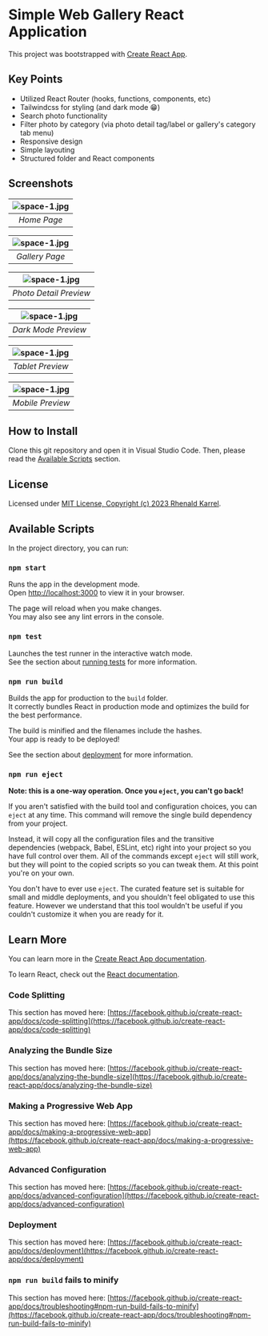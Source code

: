 # Simple Web Gallery React Application

This project was bootstrapped with [Create React App](https://github.com/facebook/create-react-app).

## Key Points

- Utilized React Router (hooks, functions, components, etc)
- Tailwindcss for styling (and dark mode 😁)
- Search photo functionality
- Filter photo by category (via photo detail tag/label or gallery's category tab menu)
- Responsive design
- Simple layouting
- Structured folder and React components

## Screenshots

| ![space-1.jpg](./screenshots/home-page.png) |
| :-----------------------------------------: |
|                 _Home Page_                 |

| ![space-1.jpg](./screenshots/gallery-page.png) |
| :--------------------------------------------: |
|                 _Gallery Page_                 |

| ![space-1.jpg](./screenshots/photo-detail-information.png) |
| :--------------------------------------------------------: |
|                   _Photo Detail Preview_                   |

| ![space-1.jpg](./screenshots/dark-mode-preview.png) |
| :-------------------------------------------------: |
|                 _Dark Mode Preview_                 |

| ![space-1.jpg](./screenshots/tablet-preview.png) |
| :----------------------------------------------: |
|                 _Tablet Preview_                 |

| ![space-1.jpg](./screenshots/mobile-preview.png) |
| :----------------------------------------------: |
|                 _Mobile Preview_                 |

## How to Install

Clone this git repository and open it in Visual Studio Code. Then, please read the [Available Scripts](#available-scripts) section.

## License

Licensed under [MIT License, Copyright (c) 2023 Rhenald Karrel](./LICENSE).

## Available Scripts

In the project directory, you can run:

### `npm start`

Runs the app in the development mode.\
Open [http://localhost:3000](http://localhost:3000) to view it in your browser.

The page will reload when you make changes.\
You may also see any lint errors in the console.

### `npm test`

Launches the test runner in the interactive watch mode.\
See the section about [running tests](https://facebook.github.io/create-react-app/docs/running-tests) for more information.

### `npm run build`

Builds the app for production to the `build` folder.\
It correctly bundles React in production mode and optimizes the build for the best performance.

The build is minified and the filenames include the hashes.\
Your app is ready to be deployed!

See the section about [deployment](https://facebook.github.io/create-react-app/docs/deployment) for more information.

### `npm run eject`

**Note: this is a one-way operation. Once you `eject`, you can't go back!**

If you aren't satisfied with the build tool and configuration choices, you can `eject` at any time. This command will remove the single build dependency from your project.

Instead, it will copy all the configuration files and the transitive dependencies (webpack, Babel, ESLint, etc) right into your project so you have full control over them. All of the commands except `eject` will still work, but they will point to the copied scripts so you can tweak them. At this point you're on your own.

You don't have to ever use `eject`. The curated feature set is suitable for small and middle deployments, and you shouldn't feel obligated to use this feature. However we understand that this tool wouldn't be useful if you couldn't customize it when you are ready for it.

## Learn More

You can learn more in the [Create React App documentation](https://facebook.github.io/create-react-app/docs/getting-started).

To learn React, check out the [React documentation](https://reactjs.org/).

### Code Splitting

This section has moved here: [https://facebook.github.io/create-react-app/docs/code-splitting](https://facebook.github.io/create-react-app/docs/code-splitting)

### Analyzing the Bundle Size

This section has moved here: [https://facebook.github.io/create-react-app/docs/analyzing-the-bundle-size](https://facebook.github.io/create-react-app/docs/analyzing-the-bundle-size)

### Making a Progressive Web App

This section has moved here: [https://facebook.github.io/create-react-app/docs/making-a-progressive-web-app](https://facebook.github.io/create-react-app/docs/making-a-progressive-web-app)

### Advanced Configuration

This section has moved here: [https://facebook.github.io/create-react-app/docs/advanced-configuration](https://facebook.github.io/create-react-app/docs/advanced-configuration)

### Deployment

This section has moved here: [https://facebook.github.io/create-react-app/docs/deployment](https://facebook.github.io/create-react-app/docs/deployment)

### `npm run build` fails to minify

This section has moved here: [https://facebook.github.io/create-react-app/docs/troubleshooting#npm-run-build-fails-to-minify](https://facebook.github.io/create-react-app/docs/troubleshooting#npm-run-build-fails-to-minify)
